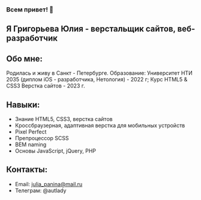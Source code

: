 ### Всем привет! 👋
## Я Григорьева Юлия - верстальщик сайтов, веб-разработчик

## Обо мне:

Родилась и живу в Санкт - Петербурге. Образование: Университет НТИ 2035 (диплом iOS - разработчика, Нетология) - 2022 г; Курс HTML5 & CSS3 Верстка сайтов - 2023 г. 

## Навыки:
* Знание HTML5, CSS3, верстка сайтов
* Кроссбраузерная, адаптивная верстка для мобильных устройств
* Pixel Perfect
* Препроцессор SCSS
* BEM naming
* Основы JavaScript, jQuery, PHP

## Контакты:

* Email: julia_panina@mail.ru
* Телеграм: @autlady
